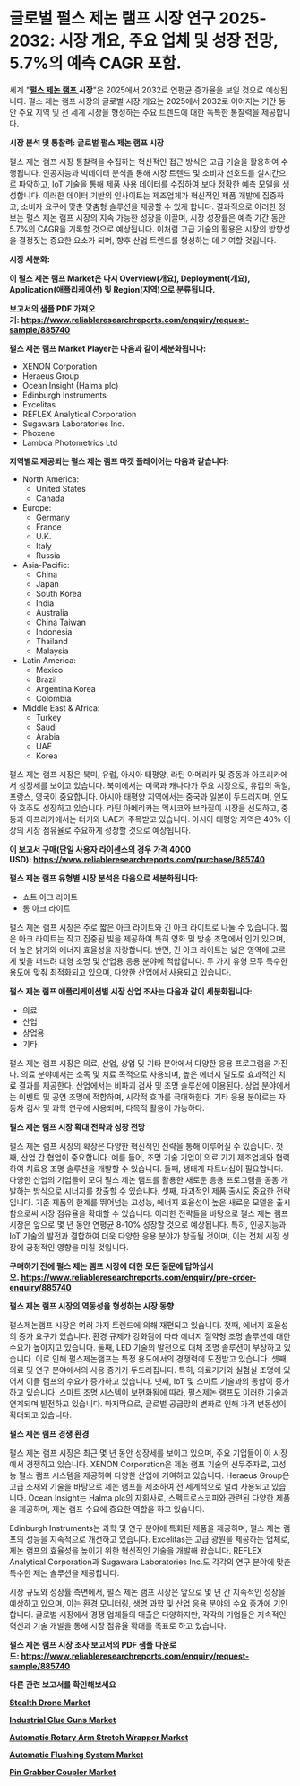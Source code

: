 <p><h1>글로벌 펄스 제논 램프 시장 연구 2025-2032: 시장 개요, 주요 업체 및 성장 전망, 5.7%의 예측 CAGR 포함.</h1></p><p>세계 "<strong><a href="https://www.reliableresearchreports.com/pulsed-xenon-lamps-r885740?utm_campaign=105&utm_medium=8&utm_source=Github&utm_content=ia&utm_term=11042025&utm_id=pulsed-xenon-lamps">펄스 제논 램프&nbsp;</a></strong><strong>시장</strong>"은 2025에서 2032로 연평균 증가율을 보일 것으로 예상됩니다. 펄스 제논 램프 시장의 글로벌 시장 개요는 2025에서 2032로 이어지는 기간 동안 주요 지역 및 전 세계 시장을 형성하는 주요 트렌드에 대한 독특한 통찰력을 제공합니다.</p>
<p><strong>시장 분석 및 통찰력: 글로벌 펄스 제논 램프 시장</strong></p>
<p><p>펄스 제논 램프 시장 통찰력을 수집하는 혁신적인 접근 방식은 고급 기술을 활용하여 수행됩니다. 인공지능과 빅데이터 분석을 통해 시장 트렌드 및 소비자 선호도를 실시간으로 파악하고, IoT 기술을 통해 제품 사용 데이터를 수집하여 보다 정확한 예측 모델을 생성합니다. 이러한 데이터 기반의 인사이트는 제조업체가 혁신적인 제품 개발에 집중하고, 소비자 요구에 맞춘 맞춤형 솔루션을 제공할 수 있게 합니다. 결과적으로 이러한 정보는 펄스 제논 램프 시장의 지속 가능한 성장을 이끌며, 시장 성장률은 예측 기간 동안 5.7%의 CAGR을 기록할 것으로 예상됩니다. 이처럼 고급 기술의 활용은 시장의 방향성을 결정짓는 중요한 요소가 되며, 향후 산업 트렌드를 형성하는 데 기여할 것입니다.</p><a href="%7CAUTHORITHY_DOMAIN_URL%7C?utm_campaign=105&utm_medium=8&utm_source=Github&utm_content=ia&utm_term=11042025&utm_id=pulsed-xenon-lamps"></a></p>
<p><strong>시장 세분화:</strong></p>
<p><strong>이 펄스 제논 램프 Market은 다시 Overview(개요), Deployment(개요), Application(애플리케이션) 및 Region(지역)으로 분류됩니다.</strong></p>
<p><strong>보고서의 샘플 PDF 가져오기:&nbsp;<a href="https://www.reliableresearchreports.com/enquiry/request-sample/885740?utm_campaign=105&utm_medium=8&utm_source=Github&utm_content=ia&utm_term=11042025&utm_id=pulsed-xenon-lamps">https://www.reliableresearchreports.com/enquiry/request-sample/885740</a></strong><strong></strong></p>
<p><strong>펄스 제논 램프 Market Player는 다음과 같이 세분화됩니다:</strong></p>
<p><ul><li>XENON Corporation</li><li>Heraeus Group</li><li>Ocean Insight (Halma plc)</li><li>Edinburgh Instruments</li><li>Excelitas</li><li>REFLEX Analytical Corporation</li><li>Sugawara Laboratories Inc.</li><li>Phoxene</li><li>Lambda Photometrics Ltd</li></ul></p>
<p><strong>지역별로 제공되는 펄스 제논 램프 마켓 플레이어는 다음과 같습니다:</strong></p>
<p><ul>
    <li>
        North America:
        <ul>
            <li>United States</li>
            <li>Canada</li>
        </ul>
    </li>
    <li>
        Europe:
        <ul>
            <li>Germany</li>
            <li>France</li>
            <li>U.K.</li>
            <li>Italy</li>
            <li>Russia</li>
        </ul>
    </li>
    <li>
        Asia-Pacific:
        <ul>
            <li>China</li>
            <li>Japan</li>
            <li>South Korea</li>
            <li>India</li>
            <li>Australia</li>
            <li>China Taiwan</li>
            <li>Indonesia</li>
            <li>Thailand</li>
            <li>Malaysia</li>
        </ul>
    </li>
    <li>
        Latin America:
        <ul>
            <li>Mexico</li>
            <li>Brazil</li>
            <li>Argentina Korea</li>
            <li>Colombia</li>
        </ul>
    </li>
    <li>
        Middle East & Africa:
        <ul>
            <li>Turkey</li>
            <li>Saudi</li>
            <li>Arabia</li>
            <li>UAE</li>
            <li>Korea</li>
        </ul>
    </li>
    </ul></p>
<p><p> 펄스 제논 램프 시장은 북미, 유럽, 아시아 태평양, 라틴 아메리카 및 중동과 아프리카에서 성장세를 보이고 있습니다. 북미에서는 미국과 캐나다가 주요 시장으로, 유럽의 독일, 프랑스, 영국이 중요합니다. 아시아 태평양 지역에서는 중국과 일본이 두드러지며, 인도와 호주도 성장하고 있습니다. 라틴 아메리카는 멕시코와 브라질이 시장을 선도하고, 중동과 아프리카에서는 터키와 UAE가 주목받고 있습니다. 아시아 태평양 지역은 40% 이상의 시장 점유율로 주요하게 성장할 것으로 예상됩니다.</p></p>
<p><strong>이 보고서 구매(단일 사용자 라이센스의 경우 가격 4000 USD):&nbsp;<a href="https://www.reliableresearchreports.com/purchase/885740?utm_campaign=105&utm_medium=8&utm_source=Github&utm_content=ia&utm_term=11042025&utm_id=pulsed-xenon-lamps">https://www.reliableresearchreports.com/purchase/885740</a></strong></p>
<p><strong>펄스 제논 램프 유형별 시장 분석은 다음으로 세분화됩니다:</strong></p>
<p><ul><li>쇼트 아크 라이트</li><li>롱 아크 라이트</li></ul></p>
<p><p>펄스 제논 램프 시장은 주로 짧은 아크 라이트와 긴 아크 라이트로 나눌 수 있습니다. 짧은 아크 라이트는 작고 집중된 빛을 제공하여 특히 영화 및 방송 조명에서 인기 있으며, 더 높은 밝기와 에너지 효율성을 자랑합니다. 반면, 긴 아크 라이트는 넓은 영역에 고르게 빛을 퍼뜨려 대형 조명 및 산업용 응용 분야에 적합합니다. 두 가지 유형 모두 특수한 용도에 맞춰 최적화되고 있으며, 다양한 산업에서 사용되고 있습니다.</p></p>
<p><strong>펄스 제논 램프 애플리케이션별 시장 산업 조사는 다음과 같이 세분화됩니다:</strong></p>
<p><ul><li>의료</li><li>산업</li><li>상업용</li><li>기타</li></ul></p>
<p><p>펄스 제논 램프 시장은 의료, 산업, 상업 및 기타 분야에서 다양한 응용 프로그램을 가진다. 의료 분야에서는 소독 및 치료 목적으로 사용되며, 높은 에너지 밀도로 효과적인 치료 결과를 제공한다. 산업에서는 비파괴 검사 및 조명 솔루션에 이용된다. 상업 분야에서는 이벤트 및 공연 조명에 적합하며, 시각적 효과를 극대화한다. 기타 응용 분야로는 자동차 검사 및 과학 연구에 사용되며, 다목적 활용이 가능하다.</p></p>
<p><strong>펄스 제논 램프 시장 확대 전략과 성장 전망</strong></p>
<p><p>펄스 제논 램프 시장의 확장은 다양한 혁신적인 전략을 통해 이루어질 수 있습니다. 첫째, 산업 간 협업이 중요합니다. 예를 들어, 조명 기술 기업이 의료 기기 제조업체와 협력하여 치료용 조명 솔루션을 개발할 수 있습니다. 둘째, 생태계 파트너십이 필요합니다. 다양한 산업의 기업들이 모여 펄스 제논 램프를 활용한 새로운 응용 프로그램을 공동 개발하는 방식으로 시너지를 창출할 수 있습니다. 셋째, 파괴적인 제품 출시도 중요한 전략입니다. 기존 제품의 한계를 뛰어넘는 고성능, 에너지 효율성이 높은 새로운 모델을 출시함으로써 시장 점유율을 확대할 수 있습니다. 이러한 전략들을 바탕으로 펄스 제논 램프 시장은 앞으로 몇 년 동안 연평균 8-10% 성장할 것으로 예상됩니다. 특히, 인공지능과 IoT 기술의 발전과 결합하여 더욱 다양한 응용 분야가 창출될 것이며, 이는 전체 시장 성장에 긍정적인 영향을 미칠 것입니다.</p></p>
<p><strong>구매하기 전에 펄스 제논 램프 시장에 대한 모든 질문에 답하십시오.&nbsp;<a href="https://www.reliableresearchreports.com/enquiry/pre-order-enquiry/885740?utm_campaign=105&utm_medium=8&utm_source=Github&utm_content=ia&utm_term=11042025&utm_id=pulsed-xenon-lamps">https://www.reliableresearchreports.com/enquiry/pre-order-enquiry/885740</a></strong><strong></strong></p>
<p><strong>펄스 제논 램프 시장의 역동성을 형성하는 시장 동향</strong></p>
<p><p>펄스제논램프 시장은 여러 가지 트렌드에 의해 재편되고 있습니다. 첫째, 에너지 효율성의 증가 요구가 있습니다. 환경 규제가 강화됨에 따라 에너지 절약형 조명 솔루션에 대한 수요가 높아지고 있습니다. 둘째, LED 기술의 발전으로 대체 조명 솔루션이 부상하고 있습니다. 이로 인해 펄스제논램프는 특정 용도에서의 경쟁력에 도전받고 있습니다. 셋째, 의료 및 연구 분야에서의 사용 증가가 두드러집니다. 특히, 의료기기와 실험실 조명에 있어서 이들 램프의 수요가 증가하고 있습니다. 넷째, IoT 및 스마트 기술과의 통합이 증가하고 있습니다. 스마트 조명 시스템이 보편화됨에 따라, 펄스제논 램프도 이러한 기술과 연계되며 발전하고 있습니다. 마지막으로, 글로벌 공급망의 변화로 인해 가격 변동성이 확대되고 있습니다.</p></p>
<p><strong>펄스 제논 램프 경쟁 환경</strong></p>
<p><p>펄스 제논 램프 시장은 최근 몇 년 동안 성장세를 보이고 있으며, 주요 기업들이 이 시장에서 경쟁하고 있습니다. XENON Corporation은 제논 램프 기술의 선두주자로, 고성능 펄스 램프 시스템을 제공하여 다양한 산업에 기여하고 있습니다. Heraeus Group은 고급 소재와 기술을 바탕으로 제논 램프를 제조하여 전 세계적으로 널리 사용되고 있습니다. Ocean Insight는 Halma plc의 자회사로, 스펙트로스코피와 관련된 다양한 제품을 제공하며, 제논 램프 수요에 중요한 역할을 하고 있습니다.</p><p>Edinburgh Instruments는 과학 및 연구 분야에 특화된 제품을 제공하며, 펄스 제논 램프의 성능을 지속적으로 개선하고 있습니다. Excelitas는 고급 광원을 제공하는 업체로, 제논 램프의 효율성을 높이기 위한 혁신적인 기술을 개발해 왔습니다. REFLEX Analytical Corporation과 Sugawara Laboratories Inc.도 각각의 연구 분야에 맞춘 특수한 제논 솔루션을 제공합니다.</p><p>시장 규모와 성장률 측면에서, 펄스 제논 램프 시장은 앞으로 몇 년 간 지속적인 성장을 예상하고 있으며, 이는 환경 모니터링, 생명 과학 및 산업 응용 분야의 수요 증가에 기인합니다. 글로벌 시장에서 경쟁 업체들의 매출은 다양하지만, 각각의 기업들은 지속적인 혁신과 기술 개발을 통해 시장 점유율 확대를 목표로 하고 있습니다.</p></p>
<p><strong>펄스 제논 램프 시장 조사 보고서의 PDF 샘플 다운로드:&nbsp;<a href="https://www.reliableresearchreports.com/enquiry/request-sample/885740?utm_campaign=105&utm_medium=8&utm_source=Github&utm_content=ia&utm_term=11042025&utm_id=pulsed-xenon-lamps">https://www.reliableresearchreports.com/enquiry/request-sample/885740</a></strong></p>
<p><strong></strong></p>
<p><strong></strong></p>
<p><strong></strong></p>
<p><strong></strong></p>
<p><strong>다른 관련 보고서를 확인해보세요</strong></p>
<p><strong><p><a href="https://github.com/rojannovarwd/Market-Research-Report-List-1/blob/main/stealth-drone-market.md?utm_campaign=105&utm_medium=8&utm_source=Github&utm_content=ia&utm_term=11042025&utm_id=pulsed-xenon-lamps">Stealth Drone Market</a></p><p><a href="https://github.com/dandatesha7q/Market-Research-Report-List-1/blob/main/industrial-glue-guns-market.md?utm_campaign=105&utm_medium=8&utm_source=Github&utm_content=ia&utm_term=11042025&utm_id=pulsed-xenon-lamps">Industrial Glue Guns Market</a></p><p><a href="https://github.com/rullihipes6h/Market-Research-Report-List-1/blob/main/automatic-rotary-arm-stretch-wrapper-market.md?utm_campaign=105&utm_medium=8&utm_source=Github&utm_content=ia&utm_term=11042025&utm_id=pulsed-xenon-lamps">Automatic Rotary Arm Stretch Wrapper Market</a></p><p><a href="https://github.com/zeraikulkawb/Market-Research-Report-List-1/blob/main/automatic-flushing-system-market.md?utm_campaign=105&utm_medium=8&utm_source=Github&utm_content=ia&utm_term=11042025&utm_id=pulsed-xenon-lamps">Automatic Flushing System Market</a></p><p><a href="https://github.com/dichkotuanny/Market-Research-Report-List-1/blob/main/pin-grabber-coupler-market.md?utm_campaign=105&utm_medium=8&utm_source=Github&utm_content=ia&utm_term=11042025&utm_id=pulsed-xenon-lamps">Pin Grabber Coupler Market</a></p></strong></p>